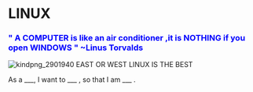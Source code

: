 # LINUX


<h3 style="color:blue;">" A COMPUTER is like an air conditioner ,it is NOTHING if you open WINDOWS " <b>~Linus Torvalds</b></h3>
                                                                                            
  
![kindpng_2901940](https://github.com/AshikJenly/.LINUX/assets/116492348/94e7a327-88e3-4ced-947b-5048372c7964)
EAST OR WEST LINUX IS THE BEST

As a ___, I want to ___ , so that I am ___ . 
